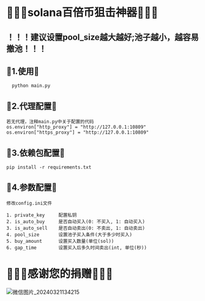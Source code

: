 # 🦀🦀🦀solana百倍币狙击神器🦀🦀🦀



## ！！！建议设置pool_size越大越好;池子越小，越容易撤池！！！


## 🦀1.使用🦀
```
  python main.py
```
## 🦀2.代理配置🦀
```
若无代理，注释main.py中关于配置的代码
os.environ["http_proxy"] = "http://127.0.0.1:10809"
os.environ["https_proxy"] = "http://127.0.0.1:10809"
```
## 🦀3.依赖包配置🦀
```
pip install -r requirements.txt
```
## 🦀4.参数配置🦀
```
修改config.ini文件

1. private_key     配置私钥
2. is_auto_buy     是否自动买入(0: 不买入, 1: 自动买入)
3. is_auto_sell    是否自动卖出(0: 不卖出, 1: 自动卖出)
4. pool_size       设置池子买入条件(大于多少时买入)
5. buy_amount      设置买入数量(单位(sol))
6. gap_time        设置买入后多久时间卖出(int, 单位(秒))
```
# 🦀🦀🦀感谢您的捐赠🦀🦀🦀
![微信图片_20240321134215](https://github.com/dev-cerber/solana_swap_sniper/assets/35053590/24b5d66b-1643-4e93-8364-1f76fa752f28)

